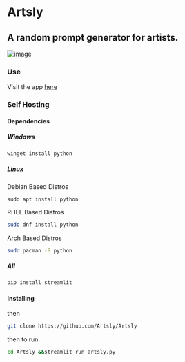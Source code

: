 # Artsly
## A random prompt generator for artists.

![image](https://user-images.githubusercontent.com/83363242/189715299-f9846285-a0a7-4b85-acd2-bb850742e95c.png)


### Use
Visit the app [here](https://artsly.herokuapp.com)
### Self Hosting

#### Dependencies
##### Windows
```bash
winget install python
```
##### Linux
Debian Based Distros
```
sudo apt install python
```
RHEL Based Distros
```bash
sudo dnf install python
```
Arch Based Distros
```bash
sudo pacman -S python
```
##### All
```bash
pip install streamlit
```
#### Installing
then
```bash
git clone https://github.com/Artsly/Artsly
```
then to run
```bash
cd Artsly &&streamlit run artsly.py
```
